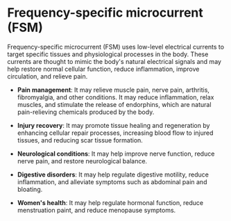<!--
source: gpt-3 + jph editing
abbr: FSM
tags: electrostimulations treatments
-->

# Frequency-specific microcurrent (FSM)

Frequency-specific microcurrent (FSM) uses low-level electrical currents to target specific tissues and physiological processes in the body. These currents are thought to mimic the body's natural electrical signals and may help restore normal cellular function, reduce inflammation, improve circulation, and relieve pain.

* **Pain management**: It may relieve muscle pain, nerve pain, arthritis, fibromyalgia, and other conditions. It may reduce inflammation, relax muscles, and stimulate the release of endorphins, which are natural pain-relieving chemicals produced by the body.

* **Injury recovery**: It may promote tissue healing and regeneration by enhancing cellular repair processes, increasing blood flow to injured tissues, and reducing scar tissue formation.

* **Neurological conditions**: It may help improve nerve function, reduce nerve pain, and restore neurological balance.

* **Digestive disorders**: It may help regulate digestive motility, reduce inflammation, and alleviate symptoms such as abdominal pain and bloating.

* **Women's health**: It may help regulate hormonal function, reduce menstruation paint, and reduce menopause symptoms.
